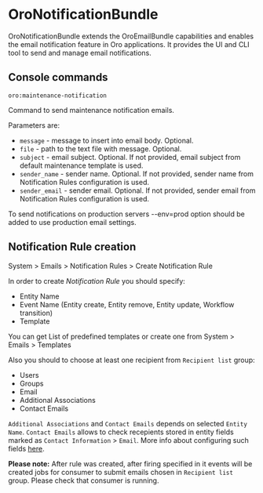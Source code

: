 # OroNotificationBundle

OroNotificationBundle extends the OroEmailBundle capabilities and enables the email notification feature in Oro applications. It provides the UI and CLI tool to send and manage email notifications.

## Console commands

`oro:maintenance-notification`

Command to send maintenance notification emails.

Parameters are:

- `message` - message to insert into email body. Optional.
- `file` - path to the text file with message. Optional.
- `subject` - email subject. Optional. If not provided, email subject from default maintenance template is used.
- `sender_name` - sender name. Optional. If not provided, sender name from Notification Rules configuration is used.
- `sender_email` - sender email. Optional. If not provided, sender email from Notification Rules configuration is used.

To send notifications on production servers --env=prod option should be added to use production email settings.

## Notification Rule creation

System > Emails > Notification Rules > Create Notification Rule

In order to create *Notification Rule* you should specify:
 - Entity Name
 - Event Name (Entity create, Entity remove, Entity update, Workflow transition)
 - Template
 
You can get List of predefined templates or create one from  System > Emails > Templates
 
 Also you should to choose at least one recipient from `Recipient list` group:
  - Users
  - Groups
  - Email
  - Additional Associations
  - Contact Emails 

`Additional Associations` and `Contact Emails` depends on selected `Entity Name`. 
`Contact Emails` allows to check recepients stored in entity fields marked as `Contact Information` > `Email`.
More info about configuring such fields [here](https://oroinc.com/doc/orocrm/current/admin-guide/entities/entity-field-properties#other).

**Please note:**
After rule was created, after firing specified in it events will be created jobs for consumer to submit emails chosen in `Recipient list` group.
Please check that consumer is running.
